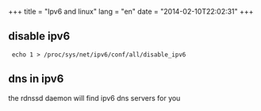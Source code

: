 +++
title = "Ipv6 and linux"
lang = "en"
date = "2014-02-10T22:02:31"
+++

disable ipv6
------------


     echo 1 > /proc/sys/net/ipv6/conf/all/disable_ipv6


dns in ipv6
-----------

the rdnssd daemon will find ipv6 dns servers for you

